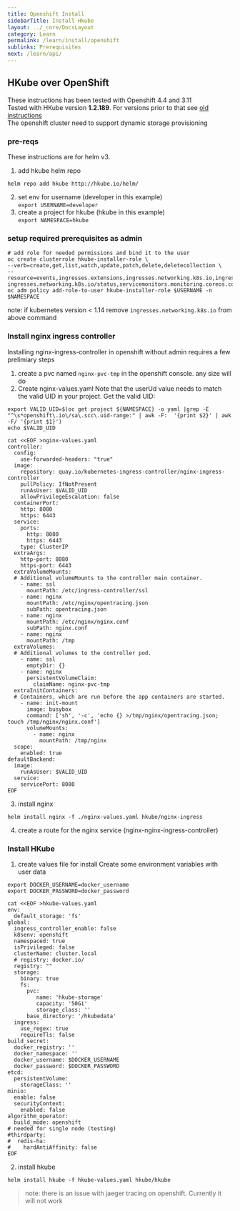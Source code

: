 ```yaml
---
title: Openshift Install
sidebarTitle: Install Hkube
layout: ../_core/DocsLayout
category: Learn
permalink: /learn/install/openshift
sublinks: Prerequisites
next: /learn/api/
---
```


## HKube over OpenShift
These instructions has been tested with Openshift 4.4 and 3.11  
Tested with HKube version **1.2.189**. For versions prior to that see [old instructions](./before_v1.2.189)  
The openshift cluster need to support dynamic storage provisioning

### pre-reqs
These instructions are for helm v3.  
1. add hkube helm repo
```console
helm repo add hkube http://hkube.io/helm/
```
2. set env for username (developer in this example)  
```export USERNAME=developer```
3. create a project for hkube (hkube in this example)  
```export NAMESPACE=hkube```  

### setup required prerequisites as admin
```console
# add role for needed permissions and bind it to the user 
oc create clusterrole hkube-installer-role \
--verb=create,get,list,watch,update,patch,delete,deletecollection \
--resource=events,ingresses.extensions,ingresses.networking.k8s.io,ingresses.extensions/status,\
ingresses.networking.k8s.io/status,servicemonitors.monitoring.coreos.com
oc adm policy add-role-to-user hkube-installer-role $USERNAME -n $NAMESPACE
```
note: if kubernetes version < 1.14 remove `ingresses.networking.k8s.io` from above command
### Install nginx ingress controller
Installing nginx-ingress-controller in openshift without admin requires a few prelimiary steps  

1. create a pvc named ```nginx-pvc-tmp``` in the openshift console. any size will do
2. Create nginx-values.yaml
Note that the userUd value needs to match the valid UID in your project. Get the valid UID:  
```console
export VALID_UID=$(oc get project ${NAMESPACE} -o yaml |grep -E "^\s*openshift\.io\/sa\.scc\.uid-range:" | awk -F:  '{print $2}' | awk -F/ '{print $1}')
echo $VALID_UID
```

```console
cat <<EOF >nginx-values.yaml
controller:
  config:
    use-forwarded-headers: "true"
  image:
    repository: quay.io/kubernetes-ingress-controller/nginx-ingress-controller
    pullPolicy: IfNotPresent
    runAsUser: $VALID_UID
    allowPrivilegeEscalation: false
  containerPort:
    http: 8080
    https: 6443    
  service:
    ports:
      http: 8080
      https: 6443
    type: ClusterIP  
  extraArgs: 
    http-port: 8080
    https-port: 6443
  extraVolumeMounts: 
  # Additional volumeMounts to the controller main container.
    - name: ssl
      mountPath: /etc/ingress-controller/ssl
    - name: nginx
      mountPath: /etc/nginx/opentracing.json
      subPath: opentracing.json
    - name: nginx
      mountPath: /etc/nginx/nginx.conf
      subPath: nginx.conf
    - name: nginx
      mountPath: /tmp
  extraVolumes: 
  # Additional volumes to the controller pod.
    - name: ssl
      emptyDir: {}    
    - name: nginx
      persistentVolumeClaim:
        claimName: nginx-pvc-tmp
  extraInitContainers: 
  # Containers, which are run before the app containers are started.
    - name: init-mount
      image: busybox
      command: ['sh', '-c', 'echo {} >/tmp/nginx/opentracing.json; touch /tmp/nginx/nginx.conf']
      volumeMounts:
        - name: nginx
          mountPath: /tmp/nginx
  scope:
    enabled: true
defaultBackend:
  image:
    runAsUser: $VALID_UID
  service:
    servicePort: 8080 
EOF
```
3. install nginx

```console
helm install nginx -f ./nginx-values.yaml hkube/nginx-ingress
```
4. create a route for the nginx service (nginx-nginx-ingress-controller)

### Install HKube

1. create values file for install
Create some environment variables with user data
```console
export DOCKER_USERNAME=docker_username
export DOCKER_PASSWORD=docker_password
```

```console
cat <<EOF >hkube-values.yaml
env:
  default_storage: 'fs'
global:
  ingress_controller_enable: false
  k8senv: openshift
  namespaced: true
  isPrivileged: false
  clusterName: cluster.local
  # registry: docker.io/
  registry: ""
  storage:
    binary: true
    fs:
      pvc: 
         name: 'hkube-storage'
         capacity: '50Gi'
         storage_class: ''
      base_directory: '/hkubedata'
  ingress:
    use_regex: true
    requireTls: false
build_secret:
  docker_registry: ''
  docker_namespace: ''
  docker_username: $DOCKER_USERNAME
  docker_password: $DOCKER_PASSWORD
etcd:
  persistentVolume:
    storageClass: ''
minio:
  enable: false
  securityContext:
    enabled: false
algorithm_operator:
  build_mode: openshift
# needed for single node (testing) 
#thirdparty:
#  redis-ha:
#    hardAntiAffinity: false
EOF
```

2. install hkube

```console
helm install hkube -f hkube-values.yaml hkube/hkube
```

> note: there is an issue with jaeger tracing on openshift. Currently it will not work
